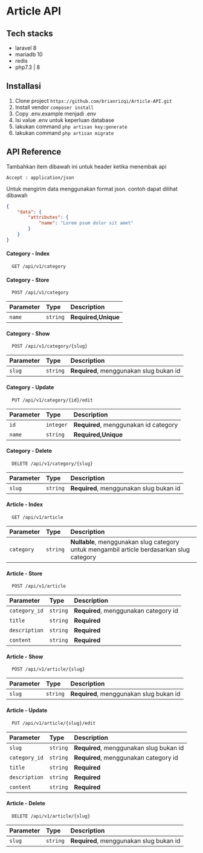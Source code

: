 # Article API

## Tech stacks

- laravel 8
- mariadb 10
- redis
- php7.3 | 8

## Installasi

1. Clone project
   ```https://github.com/brianrizqi/Article-API.git```
2. Install vendor
   ```composer install```
3. Copy .env.example menjadi .env
4. Isi value .env untuk keperluan database
5. lakukan command ```php artisan key:generate```
6. lakukan command ```php artisan migrate```

## API Reference

Tambahkan item dibawah ini untuk header ketika menembak api

```dotenv
Accept : application/json
```

Untuk mengirim data menggunakan format json. contoh dapat dilihat dibawah

```json
{
    "data": {
        "attributes": {
            "name": "Lorem psum dolor sit amet"
        }
    }
}
```

#### Category - Index

```http
  GET /api/v1/category
```

#### Category - Store

```http
  POST /api/v1/category
```

| Parameter | Type     | Description         |
|:----------| :------- |:--------------------|
| `name`    | `string` | **Required,Unique** |

#### Category - Show

```http
  POST /api/v1/category/{slug}
```

| Parameter | Type     | Description                             |
|:----------| :------- |:----------------------------------------|
| `slug`    | `string` | **Required**, menggunakan slug bukan id |

#### Category - Update

```http
  PUT /api/v1/category/{id}/edit
```

| Parameter | Type      | Description                           |
|:----------|:----------|:--------------------------------------|
| `id`      | `integer` | **Required**, menggunakan id category |
| `name`    | `string`  | **Required,Unique**                   |

#### Category - Delete

```http
  DELETE /api/v1/category/{slug}
```

| Parameter | Type     | Description                             |
|:----------| :------- |:----------------------------------------|
| `slug`    | `string` | **Required**, menggunakan slug bukan id |

#### Article - Index

```http
  GET /api/v1/article
```

| Parameter | Type     | Description                                                                               |
|:----------| :------- |:------------------------------------------------------------------------------------------|
| `category`    | `string` | **Nullable**, menggunakan slug category untuk mengambil article berdasarkan slug category |

#### Article - Store

```http
  POST /api/v1/article
```

| Parameter     | Type     | Description                           |
|:--------------| :------- |:--------------------------------------|
| `category_id` | `string` | **Required**, menggunakan category id |
| `title`       | `string` | **Required**                          |
| `description` | `string` | **Required**                          |
| `content`     | `string` | **Required**                          |

#### Article - Show

```http
  POST /api/v1/article/{slug}
```

| Parameter | Type     | Description                             |
|:----------| :------- |:----------------------------------------|
| `slug`    | `string` | **Required**, menggunakan slug bukan id |

#### Article - Update

```http
  PUT /api/v1/article/{slug}/edit
```

| Parameter | Type      | Description                              |
|:----------|:----------|:-----------------------------------------|
| `slug`    | `string` | **Required**, menggunakan slug bukan id  |
| `category_id` | `string` | **Required**, menggunakan category id |
| `title`       | `string` | **Required**                          |
| `description` | `string` | **Required**                          |
| `content`     | `string` | **Required**                          |

#### Article - Delete

```http
  DELETE /api/v1/article/{slug}
```

| Parameter | Type     | Description                             |
|:----------| :------- |:----------------------------------------|
| `slug`    | `string` | **Required**, menggunakan slug bukan id |
